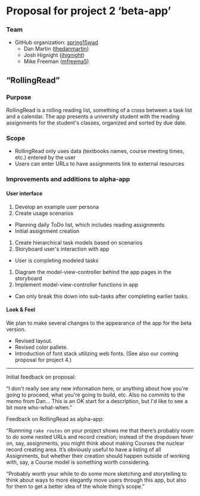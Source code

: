# Proposal for project 2 &lsquo;beta-app&rsquo;

### Team

* GitHub organization: [spring15wad](https://github.com/spring15wad)
  * Dan Martin ([thedanmartin](https://github.com/thedanmartin))
  * Josh Hignight ([jhignight](https://github.com/jhignight))
  * Mike Freeman ([mfreema5](https://github.com/mfreema5))

## &ldquo;RollingRead&rdquo;

### Purpose

RollingRead is a rolling reading list, something of a cross between a task list and a calendar.  The app presents a university student with the reading assignments for the student's classes, organized and sorted by due date.

### Scope

* RollingRead only uses data (textbooks names, course meeting times, etc.) entered by the user
* Users can enter URLs to have assignments link to external resources

### Improvements and additions to alpha-app

#### User interface

1. Develop an example user persona
1. Create usage scenarios
  * Planning daily ToDo list, which includes reading assignments
  * Initial assignment creation
1. Create hierarchical task models based on scenarios
1. Storyboard user's interaction with app
  * User is completing modeled tasks
1. Diagram the model-view-controller behind the app pages in the storyboard
1. Implement model-view-controller functions in app
  * Can only break this down into sub-tasks after completing earlier tasks.

#### Look & Feel

We plan to make several changes to the appearance of the app for the beta version.

* Revised layout.
* Revised color pallete.
* Introduction of font stack utilizing web fonts. (See also our coming proposal for project 4.)

----

Initial feedback on proposal:

  &ldquo;I don't really see any new information here, or anything about how you're going to proceed, what you're going to build, etc. Also no commits to the memo from Dan... This is an OK start for a description, but I'd like to see a bit more who-what-when.&rdquo;

Feedback on RollingRead as alpha-app:

  &ldquo;Runnning `rake routes` on your project shows me that there’s probably room to do some nested URLs and record creation; instead of the dropdown fever on, say, assignments, you might think about making Courses the nuclear record creating area. It’s obviously useful to have a listing of all Assignments, but whether their creation should happen outside of working with, say, a Course model is something worth considering. 
  
  &ldquo;Probably worth your while to do some more sketching and storytelling to think about ways to more elegantly move users through this app, but also for them to get a better idea of the whole thing’s scope.&rdquo;

